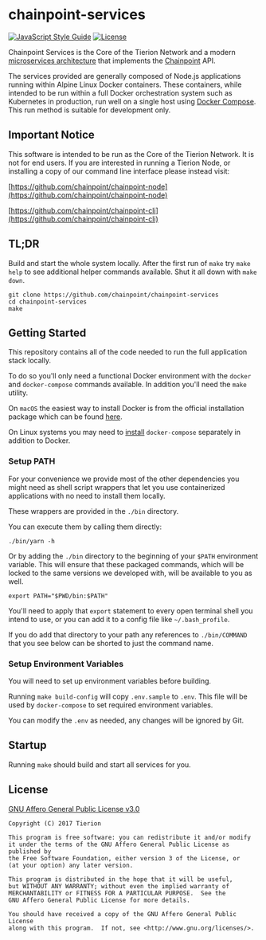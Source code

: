 # chainpoint-services

[![JavaScript Style Guide](https://cdn.rawgit.com/feross/standard/master/badge.svg)](https://github.com/feross/standard)
[![License](https://img.shields.io/badge/License-Apache%202.0-blue.svg)](https://opensource.org/licenses/Apache-2.0)

Chainpoint Services is the Core of the Tierion Network and
a modern [microservices architecture](https://martinfowler.com/articles/microservices.html)
that implements the [Chainpoint](https://chainpoint.org) API.

The services provided are generally composed of Node.js applications
running within Alpine Linux Docker containers. These containers,
while intended to be run within a full Docker orchestration
system such as Kubernetes in production, run well on a single host
using [Docker Compose](https://docs.docker.com/compose/overview/).
This run method is suitable for development only.

## Important Notice

This software is intended to be run as the Core of the Tierion Network. It is not for end users. If you are interested in running a Tierion Node, or installing a copy of our command line interface please instead visit:

[https://github.com/chainpoint/chainpoint-node](https://github.com/chainpoint/chainpoint-node)

[https://github.com/chainpoint/chainpoint-cli](https://github.com/chainpoint/chainpoint-cli)


## TL;DR

Build and start the whole system locally. After the first run of `make` try `make help`
to see additional helper commands available. Shut it all down with `make down`.

```
git clone https://github.com/chainpoint/chainpoint-services
cd chainpoint-services
make
```

## Getting Started

This repository contains all of the code needed to
run the full application stack locally.

To do so you'll only need a functional Docker environment with the `docker`
and `docker-compose` commands available. In addition you'll need the `make`
utility.

On `macOS` the easiest way to install Docker is from the official
installation package which can be found [here](https://www.docker.com/docker-mac).

On Linux systems you may need to [install](https://docs.docker.com/compose/install/) `docker-compose`
separately in addition to Docker.

### Setup PATH

For your convenience we provide most of the other dependencies you might need
as shell script wrappers that let you use containerized applications
with no need to install them locally.

These wrappers are provided in the `./bin` directory.

You can execute them by calling them directly:

```
./bin/yarn -h
```

Or by adding the `./bin` directory to the beginning of your `$PATH`
environment variable. This will ensure that these packaged commands,
which will be locked to the same versions we developed with, will
be available to you as well.

```
export PATH="$PWD/bin:$PATH"
```

You'll need to apply that `export` statement to
every open terminal shell you intend to use, or
you can add it to a config file like `~/.bash_profile`.

If you do add that directory to your path any
references to `./bin/COMMAND` that you see below
can be shorted to just the command name.

### Setup Environment Variables

You will need to set up environment variables before building.

Running `make build-config` will copy `.env.sample` to `.env`. This file will be used by `docker-compose` to set required environment variables.

You can modify the `.env` as needed, any changes will be ignored by Git.

## Startup

Running `make` should build and start all services for you.

## License

[GNU Affero General Public License v3.0](http://www.gnu.org/licenses/agpl-3.0.txt)

```
Copyright (C) 2017 Tierion

This program is free software: you can redistribute it and/or modify
it under the terms of the GNU Affero General Public License as published by
the Free Software Foundation, either version 3 of the License, or
(at your option) any later version.

This program is distributed in the hope that it will be useful,
but WITHOUT ANY WARRANTY; without even the implied warranty of
MERCHANTABILITY or FITNESS FOR A PARTICULAR PURPOSE.  See the
GNU Affero General Public License for more details.

You should have received a copy of the GNU Affero General Public License
along with this program.  If not, see <http://www.gnu.org/licenses/>.
```
